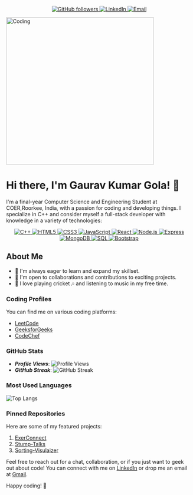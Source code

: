 <!-- Header -->
<p align="center">
  <a href="https://github.com/Gaurav00101">
    <img src="https://img.shields.io/github/followers/Gaurav00101?style=social" alt="GitHub followers">
  </a>
  <a href="https://www.linkedin.com/in/gaurav-kumar-gola-1600a81bb/">
    <img src="https://img.shields.io/badge/LinkedIn-Connect-blue?style=flat&logo=linkedin" alt="LinkedIn">
  </a>
  <a href="mailto:gauravprajapati262003@gmail.com">
    <img src="https://img.shields.io/badge/Email-Contact%20Me-red?style=flat&logo=gmail" alt="Email">
  </a>
</p>

<!-- Image of You Coding -->
<img
  align="center"
  alt="Coding"
  width="400"
  src="https://cdn.dribbble.com/users/1019864/screenshots/3079099/codeloop.gif"
/>


# Hi there, I'm Gaurav Kumar Gola! 👋

I'm a final-year Computer Science and Engineering Student at COER,Roorkee, India, with a passion for coding and developing things. I specialize in C++ and consider myself a full-stack developer with knowledge in a variety of technologies:

<!-- Skills -->
<p align="center">
  <a href="#">
    <img src="https://img.shields.io/badge/C++-blue?style=for-the-badge&logo=c%2B%2B&logoColor=white" alt="C++">
  </a>
  <a href="#">
    <img src="https://img.shields.io/badge/HTML5-orange?style=for-the-badge&logo=html5&logoColor=white" alt="HTML5">
  </a>
  <a href="#">
    <img src="https://img.shields.io/badge/CSS3-blue?style=for-the-badge&logo=css3&logoColor=white" alt="CSS3">
  </a>
  <a href="#">
    <img src="https://img.shields.io/badge/JavaScript-yellow?style=for-the-badge&logo=javascript&logoColor=white" alt="JavaScript">
  </a>
  <a href="#">
    <img src="https://img.shields.io/badge/React-blue?style=for-the-badge&logo=react&logoColor=white" alt="React">
  </a>
  <a href="#">
    <img src="https://img.shields.io/badge/Node.js-green?style=for-the-badge&logo=node.js&logoColor=white" alt="Node.js">
  </a>
  <a href="#">
    <img src="https://img.shields.io/badge/Express-green?style=for-the-badge&logo=express&logoColor=white" alt="Express">
  </a>
  <a href="#">
    <img src="https://img.shields.io/badge/MongoDB-green?style=for-the-badge&logo=mongodb&logoColor=white" alt="MongoDB">
  </a>
  <a href="#">
    <img src="https://img.shields.io/badge/SQL-green?style=for-the-badge&logo=sql&logoColor=white" alt="SQL">
  </a>
  <a href="#">
    <img src="https://img.shields.io/badge/Bootstrap-purple?style=for-the-badge&logo=bootstrap&logoColor=white" alt="Bootstrap">
  </a>
</p>

## About Me
- 🌱 I'm always eager to learn and expand my skillset.
- 👯 I'm open to collaborations and contributions to exciting projects.
- 🏏 I love playing cricket 🎶 and listening to music in my free time.

### Coding Profiles

You can find me on various coding platforms:

- [LeetCode](https://leetcode.com/Chetan_Batra2001/)
- [GeeksforGeeks](https://auth.geeksforgeeks.org/user/chetanbat2001/practice)
- [CodeChef](https://www.codechef.com/users/chetanbat2001)

### GitHub Stats

- ***Profile Views***: ![Profile Views](https://komarev.com/ghpvc/?username=ChetanBatra72)
- ***GitHub Streak***: ![GitHub Streak](https://github-readme-streak-stats.herokuapp.com/?user=ChetanBatra72)
### Most Used Languages

![Top Langs](https://github-readme-stats.vercel.app/api/top-langs/?username=ChetanBatra72&layout=compact&langs_count=5&custom_title=Most%20Used%20Languages&hide_border=true&bg_color=ffffff00)



### Pinned Repositories

Here are some of my featured projects:

1. [ExerConnect](https://github.com/ChetanBatra72/Easy_Fitness)
2. [Stump-Talks](https://github.com/ChetanBatra72/Chat_Appication)
3. [Sorting-Visulaizer](https://github.com/ChetanBatra72/Sorting_Vis)



Feel free to reach out for a chat, collaboration, or if you just want to geek out about code! You can connect with me on [LinkedIn](https://www.linkedin.com/in/chetan-batra-17b8731b7/) or drop me an email at [Gmail](mailto:chetanbat2001@gmail.com).

Happy coding! 🚀
